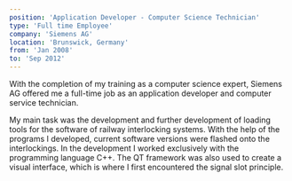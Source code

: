 ```yaml
---
position: 'Application Developer - Computer Science Technician'
type: 'Full time Employee'
company: 'Siemens AG'
location: 'Brunswick, Germany'
from: 'Jan 2008'
to: 'Sep 2012'
---
```

With the completion of my training as a computer science expert, Siemens AG offered me a full-time job as an application developer and computer service technician.

My main task was the development and further development of loading tools for the software of railway interlocking systems. With the help of the programs I developed, current software versions were flashed onto the interlockings. In the development I worked exclusively with the programming language C++. The QT framework was also used to create a visual interface, which is where I first encountered the signal slot principle.